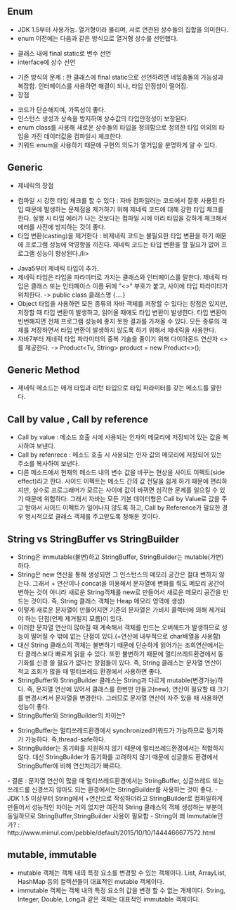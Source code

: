## Enum
- JDK 1.5부터 사용가능. 열거형이라 불리며, 서로 연관된 상수들의 집합을 의미한다.
- enum 이전에는 다음과 같은 방식으로 열거형 상수를 선언했다.
<ul>
  <li>클래스 내에 final static로 변수 선언</li>
  <li>interface에 상수 선언</li>
</ul>

- 기존 방식의 문제 : 한 클래스에 final static으로 선언하려면 네임충돌의 가능성과 복잡함. 인터페이스를 사용하면 해결이 되나, 타입 안정성이 떨어짐.
- 장점
<ul>
  <li>코드가 단순해지며, 가독성이 좋다.</li>
  <li>인스턴스 생성과 상속을 방지하여 상수값의 타입안정성이 보장된다.</li>
  <li>enum class를 사용해 새로운 상수들의 타입을 정의함으로 정의한 타입 이외의 타입을 가진 데이터값을 컴파일시 체크한다.</li>
  <li>키워드 enum을 사용하기 때문에 구현의 의도가 열거임을 분명하게 알 수 있다.</li>
</ul>

## Generic 
- 제네릭의 장점
<ul>
  <li>컴파일 시 강한 타입 체크를 할 수 있다 : 자바 컴파일러는 코드에서 잘못 사용된 타입 때문에 발생하는 문제점을 제거하기 위해 제네릭 코드에 대해 강한 타입 체크를 한다. 실행 시 타입 에러가 나는 것보다는 컴파일 시에 미리 타입을 강하게 체크해서 에러를 사전에 방지하는 것이 좋다.</li>
  <li>타입 변환(casting)을 제거한다 : 비제네릭 코드는 불필요한 타입 변환을 하기 때문에 프로그램 성능에 악영향을 끼친다. 제네릭 코드는 타입 변환을 할 필요가 없어 프로그램 성능이 향상된다./li>
</ul>

- Java5부터 제네릭 타입이 추가.
- 제네릭 타입은 타입을 파라미터로 가지는 클래스와 인터페이스를 말한다. 제네릭 타입은 클래스 또는 인터페이스 이름 뒤에 "<>" 부호가 붙고, 사이에 타입 파라미터가 위치한다. -> public class 클래스명<T> {....}
- Object 타입을 사용하면 모든 종류의 자바 객체를 저장할 수 있다는 장점은 있지만, 저장할 때 타입 변환이 발생하고, 읽어올 때에도 타입 변환이 발생한다. 타입 변환이 빈번해지면 전체 프로그램 성능에 좋지 못한 결과를 가져올 수 있다. 모든 종류의 객체를 저장하면서 타입 변환이 발생하지 않도록 하기 위해서 제네릭을 사용한다.
- 자바7부터 제네릭 타입 파라미터의 중복 기술을 줄이기 위해 다이아몬드 연산자 <>를 제공한다.
-> Product<Tv, String> product = new Product<>();
  
## Generic Method
- 제네릭 메소드는 매개 타입과 리턴 타입으로 타입 파라미터를 갖는 메소드를 말한다.
  
## Call by value , Call by reference
- Call by value : 메소드 호출 시에 사용되는 인자의 메모리에 저장되어 있는 값을 복사하여 보낸다.
- Call by refenrece : 메소드 호출 시 사용되는 인자 값의 메모리에 저장되어 있는 주소를 복사하여 보낸다.
- 다른 메소드에서 현재의 메소드 내의 변수 값을 바꾸는 현상을 사이트 이펙트(side effect)라고 한다. 사이드 이펙트는 메소드 간의 값 전달을 쉽게 하기 때문에 편리하지만, 실수로 프로그래머가 모르는 사이에 값이 바뀌면 심각한 문제를 일으킬 수 있기 때문에 위험하다. 그래서 자바는 모든 기본 데이터형은 Call by Value로 값을 주고 받아서 사이드 이펙트가 일어나지 않도록 하고, Call by Reference가 필요한 경우 명시적으로 클래스 객체를 주고받도록 정해둔 것이다.

## String vs StringBuffer vs StringBuilder
- String은 immutable(불변)하고 StringBuffer, StringBuilder는 mutable(가변)하다.
- String은 new 연산을 통해 생성되면 그 인스턴스의 메모리 공간은 절대 변하지 않는다. 그래서 + 연산이나 concat을 이용해서 문자열에 변화를 줘도 메모리 공간이 변하는 것이 아니라 새로운 String객체를 new로 만들어서 새로운 메모리 공간을 만드는 것이다. 즉, String 클래스 객체는 Heap 메모리 영역에 생성)
- 이렇게 새로운 문자열이 만들어지면 기존의 문자열은 가비지 콜렉터에 의해 제거되야 하는 단점(언제 제거될지 모름)이 있다.
- 이러한 문자열 연산이 많아질 때 계속해서 객체를 만드는 오버헤드가 발생하므로 성능이 떨어질 수 밖에 없는 단점이 있다.(+연산에 내부적으로 char배열을 사용함)
- 대신 String 클래스의 객체는 불변하기 때문에 단순하게 읽어가는 조회연산에서는 타 클래스보다 빠르게 읽을 수 있다. 또한 불변하기 때문에 멀티쓰레드환경에서 동기화를 신경 쓸 필요가 없다는 장점들이 있다. 즉, String 클래스는 문자열 연산이 적고 조회가 많을 때 멀티쓰레드 환경에서 사용하면 좋다.
- StringBuffer와 StringBuilder 클래스는 String과 다르게 mutable(변경가능)하다. 즉, 문자열 연산에 있어서 클래스를 한번만 만들고(new), 연산이 필요할 때 크기를 변경시켜서 문자열을 변경한다. 그러므로 문자열 연산이 자주 있을 때 사용하면 성능이 좋다.
- StringBuffer와 StringBuilder의 차이는?
<ul>
  <li>StringBuffer는 멀티쓰레드환경에서 synchronized키워드가 가능하므로 동기화가 가능하다. 즉,thread-safe하다.</li>
  <li>StringBuilder는 동기화를 지원하지 않기 때문에 멀티쓰레드환경에서는 적합하지 않다. 대신 StringBuilder가 동기화를 고려하지 않기 때문에 싱글쓸드 환경에서 StringBuffer에 비해 연산처리가 빠르다.</li>
</ul>
- 결론 : 문자열 연산이 많을 때 멀티쓰레드환경에서는 StringBuffer, 싱글쓰레드 또는 쓰레드를 신경쓰지 않아도 되는 환경에서는 StringBuilder를 사용하는 것이 좋다.
- JDK 1.5 이상부터 String에서 +연산으로 작성하더라고 StringBuilder로 컴파일하게 만들어서 성능적인 차이는 거의 없지만 여전히 String 클래스의 객체 생성하는 부분이 동일하므로 StringBuffer,StringBuilder 사용이 필요함
- String이 왜 Immutable인가? : http://www.mimul.com/pebble/default/2015/10/10/1444466677572.html

## mutable, immutable
- mutable 객체는 객체 내의 특정 요소를 변경할 수 있는 객체이다. List, ArrayList, HashMap 등의 컬렉션들이 대표적인 mutable 객체이다.
- immutable 객체는 객체 내의 특정 요소의 값을 변경 할 수 없는 개체이다. String, Integer, Double, Long과 같은 객체는 대표적인 immutable 객체이다.

